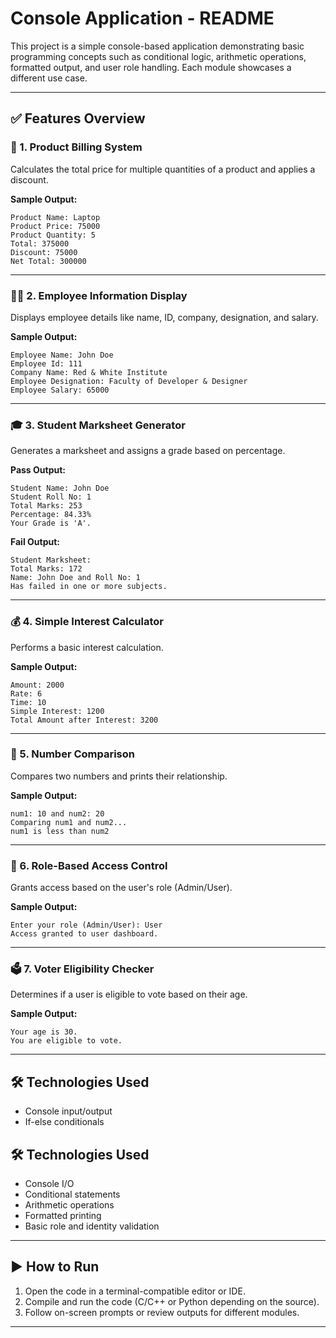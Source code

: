 # Console Application - README

This project is a simple console-based application demonstrating basic programming concepts such as conditional logic, arithmetic operations, formatted output, and user role handling. Each module showcases a different use case.

---

## ✅ Features Overview

### 🧾 1. Product Billing System
Calculates the total price for multiple quantities of a product and applies a discount.

**Sample Output:**
```
Product Name: Laptop
Product Price: 75000
Product Quantity: 5
Total: 375000
Discount: 75000
Net Total: 300000
```

---

### 👨‍💼 2. Employee Information Display
Displays employee details like name, ID, company, designation, and salary.

**Sample Output:**
```
Employee Name: John Doe
Employee Id: 111
Company Name: Red & White Institute
Employee Designation: Faculty of Developer & Designer
Employee Salary: 65000
```

---

### 🎓 3. Student Marksheet Generator
Generates a marksheet and assigns a grade based on percentage.

**Pass Output:**
```
Student Name: John Doe
Student Roll No: 1
Total Marks: 253
Percentage: 84.33%
Your Grade is 'A'.
```

**Fail Output:**
```
Student Marksheet:
Total Marks: 172
Name: John Doe and Roll No: 1
Has failed in one or more subjects.
```

---

### 💰 4. Simple Interest Calculator
Performs a basic interest calculation.

**Sample Output:**
```
Amount: 2000
Rate: 6
Time: 10
Simple Interest: 1200
Total Amount after Interest: 3200
```

---

### 🔢 5. Number Comparison
Compares two numbers and prints their relationship.

**Sample Output:**
```
num1: 10 and num2: 20
Comparing num1 and num2...
num1 is less than num2
```

---

### 🔐 6. Role-Based Access Control
Grants access based on the user's role (Admin/User).

**Sample Output:**
```
Enter your role (Admin/User): User
Access granted to user dashboard.
```

---

### 🗳️ 7. Voter Eligibility Checker
Determines if a user is eligible to vote based on their age.

**Sample Output:**
```
Your age is 30.
You are eligible to vote.
```

---

## 🛠️ Technologies Used
- Console input/output
- If-else conditionals

## 🛠 Technologies Used
- Console I/O
- Conditional statements
- Arithmetic operations
- Formatted printing
- Basic role and identity validation

---

## ▶️ How to Run
1. Open the code in a terminal-compatible editor or IDE.
2. Compile and run the code (C/C++ or Python depending on the source).
3. Follow on-screen prompts or review outputs for different modules.

---
